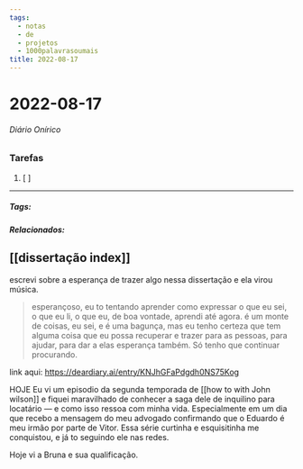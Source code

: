 ```yaml
---
tags:
  - notas
  - de
  - projetos
  - 1000palavrasoumais
title: 2022-08-17  
---
```

# 2022-08-17  
###### Diário Onírico
>


### Tarefas
1. [ ]  

---

##### Tags:

##### Relacionados: 
[[dissertação index]]
---

escrevi sobre a esperança de trazer algo nessa dissertação e ela virou música.

> esperançoso, eu to tentando aprender como expressar o que eu sei, o que eu li, o que eu, de boa vontade, aprendi até agora.
> é um monte de coisas, eu sei, e é uma bagunça, mas eu tenho certeza que tem alguma coisa que eu possa recuperar e trazer para as pessoas, para ajudar, para dar a elas esperança também. 
> Só tenho que continuar procurando.


link aqui: https://deardiary.ai/entry/KNJhGFaPdgdh0NS75Kog

HOJE
Eu vi um episodio da segunda temporada de [[how to with John wilson]] e fiquei maravilhado de conhecer a saga dele de inquilino para locatário — e como isso ressoa com minha vida. Especialmente em um dia que recebo a mensagem do meu advogado confirmando que o Eduardo é meu irmão por parte de Vitor. 
Essa série curtinha e esquisitinha me conquistou, e já to seguindo ele nas redes.

Hoje vi a Bruna e sua qualificação. 
